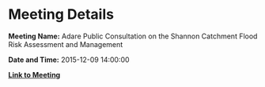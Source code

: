 # Meeting Details

**Meeting Name:** Adare Public Consultation on the Shannon Catchment Flood Risk Assessment and Management

**Date and Time:** 2015-12-09 14:00:00

**[Link to Meeting](https://www.limerick.ie/council/whats-on/adare-public-consultation-shannon-catchment-flood-risk-assessment-and-management)**
